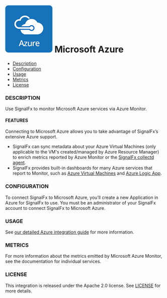 # ![](./img/integrations_azure.png) Microsoft Azure

- [Description](#description)
- [Configuration](#configuration)
- [Usage](#usage)
- [Metrics](#metrics)
- [License](#license)

### DESCRIPTION

Use SignalFx to monitor Microsoft Azure services via Azure Monitor.

#### FEATURES

Connecting to Microsoft Azure allows you to take advantage of SignalFx’s extensive Azure support.

- SignalFx can sync metadata about your Azure Virtual Machines (only applicable to the VM's created/managed by Azure Resource Manager) to enrich metrics reported by Azure Monitor or the [SignalFx collectd agent](https://github.com/signalfx/integrations/tree/master/collectd)[](sfx_link:sfxcollectd).
- SignalFx provides built-in dashboards for many Azure services that report to Monitor, such as [Azure Virtual Machines](https://github.com/signalfx/integrations/tree/master/azure-vm)[](sfx_link:azure-vm) and [Azure Logic App](https://github.com/signalfx/integrations/tree/master/azure-logic-app)[](sfx_link:azure-logic-app).

### CONFIGURATION

To connect SignalFx to Microsoft Azure, you’ll create a new Application in Azure for SignalFx to use. You must be an administrator of your SignalFx account to connect SignalFx to Microsoft Azure.

### USAGE

See <a target="_blank" href="https://docs.signalfx.com/en/latest/integrations/azure-info.html">our detailed Azure integration guide</a> for more information.

### METRICS

For more information about the metrics emitted by Microsoft Azure Monitor, see the documentation for individual services.

### LICENSE

This integration is released under the Apache 2.0 license. See [LICENSE](./LICENSE) for more details.
